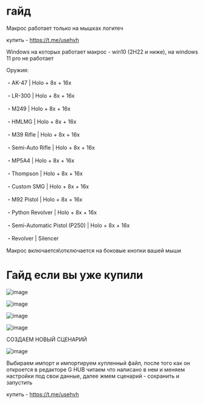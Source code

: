 # гайд

Макрос работает только на мышках логитеч

купить - https://t.me/usehvh

Windows на которых работает макрос - win10 (2H22 и ниже), на windows 11 pro не работает

Оружия:

・AK-47 | Holo + 8x + 16x

・LR-300 | Holo + 8x + 16x

・M249 | Holo + 8x + 16x

・HMLMG | Holo + 8x + 16x

・M39 Rifle | Holo + 8x + 16x

・Semi-Auto Rifle | Holo + 8x + 16x

・MP5A4 | Holo + 8x + 16x

・Thompson | Holo + 8x + 16x

・Custom SMG | Holo + 8x + 16x

・M92 Pistol | Holo + 8x + 16x

・Python Revolver | Holo + 8x + 16x

・Semi-Automatic Pistol (P250) | Holo + 8x + 16x

・Revolver | Silencer

Макрос включается\отключается на боковые кнопки вашей мыши 


# Гайд если вы уже купили 

![image](https://github.com/user-attachments/assets/0b3ad341-f003-4f23-a523-9b1c3503695f)


![image](https://github.com/user-attachments/assets/4d7390ac-0bce-45ae-86a6-0e1f1fce2674)


![image](https://github.com/user-attachments/assets/81b07f2c-0872-47cf-898f-ef4350bf36ec)


![image](https://github.com/user-attachments/assets/9173a5a4-d386-4309-a193-83994fae87a1)

СОЗДАЕМ НОВЫЙ СЦЕНАРИЙ

![image](https://github.com/user-attachments/assets/8ec08414-bb6a-42f8-96c2-17dceee27266)

Выбираем импорт и импортируем купленный файл, после того как он откроется в редакторе G HUB читаем что написано в нем и меняем настройки под свои данные, далее жмем сценарий - сохранить и запустить


купить - https://t.me/usehvh
